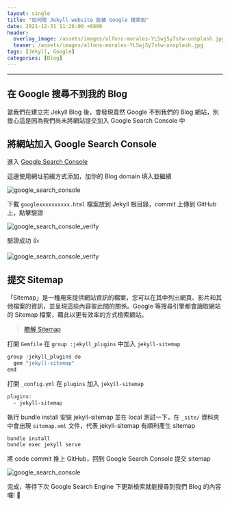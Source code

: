 ```yaml
---
layout: single
title: "如何使 Jekyll website 能被 Google 搜索到"
date: 2021-12-31 11:26:00 +0800
header:
  overlay_image: /assets/images/alfons-morales-YLSwjSy7stw-unsplash.jpg
  teaser: /assets/images/alfons-morales-YLSwjSy7stw-unsplash.jpg
tags: [Jekyll, Google]
categories: [Blog]
---
```


---

## 在 Google 搜尋不到我的 Blog

當我們在建立完 Jekyll Blog 後，會發現竟然 Google 不到我們的 Blog 網站，別擔心這是因為我們尚未將網站提交加入 Google Search Console 中

## 將網站加入 Google Search Console

進入 [Google Search Console](https://search.google.com/search-console/welcome?hl=zh-CN&utm_source=about-page&pli=1)

這邊使用網址前綴方式添加，加你的 Blog domain 填入並繼續

![google_search_console](/blog/assets/images/google_search_console.png)

下載 `googlexxxxxxxxxx.html` 檔案放到 Jekyll 根目錄，commit 上傳到 GitHub 上，點擊驗證

![google_search_console_verify](/blog/assets/images/google_search_console_verify.png)

驗證成功 👍

![google_search_console_verify](/blog/assets/images/google_search_console_verified.png)

## 提交 Sitemap

「Sitemap」是一種用來提供網站資訊的檔案，您可以在其中列出網頁、影片和其他檔案的資訊，並呈現這些內容彼此間的關係。Google 等搜尋引擎都會讀取網站的 Sitemap 檔案，藉此以更有效率的方式檢索網站。

> [瞭解 Sitemap](https://developers.google.com/search/docs/advanced/sitemaps/overview?hl=zh-tw)

打開 `Gemfile` 在 `group :jekyll_plugins` 中加入 `jekyll-sitemap`

```bash
group :jekyll_plugins do
  gem "jekyll-sitemap"
end
```

打開 `_config.yml` 在 `plugins` 加入 `jekyll-sitemap`

```bash
plugins:
  - jekyll-sitemap
```

執行 bundle install 安裝 jekyll-sitemap 並在 local 測試一下，在 `_site/` 資料夾中會出現 `sitemap.xml` 文件，代表 jekyll-sitemap 有順利產生 sitemap

```bash
bundle install
bundle exec jekyll serve
```

將 code commit 推上 GitHub，回到 Google Search Console 提交 sitemap

![google_search_console](/blog/assets/images/google_search_console_sitemap.png)

完成，等待下次 Google Search Engine 下更新檢索就能搜尋到我們 Blog 的內容囉! 🙌
